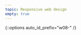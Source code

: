```yaml
---
topic: Responsive web design
empty: true
---
```


{::options auto_id_prefix="w08-" /}
<!-- {: .aside-wrapper}
<span class="highlighter">
[W08 Slides](files/w08.min.pdf){:target="_blank"} (PDF, 138 KB)
</span>

### Agenda

### Activities

### Homework -->
